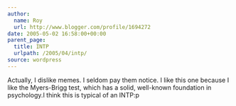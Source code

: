 ```yaml
---
author:
  name: Roy
  url: http://www.blogger.com/profile/1694272
date: 2005-05-02 16:58:00+00:00
parent_page:
  title: INTP
  urlpath: /2005/04/intp/
source: wordpress
---
```


Actually, I dislike memes. I seldom pay them notice. I like this one because I  like the Myers-Brigg test, which has a solid, well-known foundation in  psychology.I think this is typical of an INTP:p